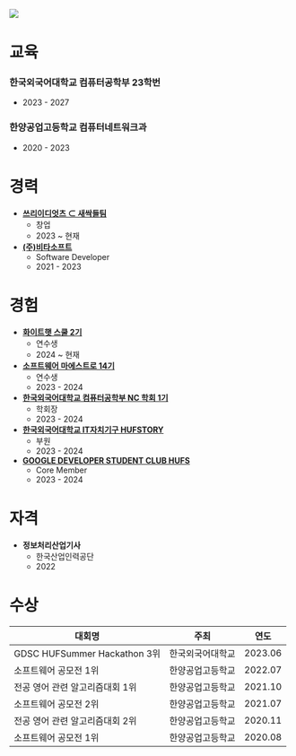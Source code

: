 ![](https://capsule-render.vercel.app/api?type=Waving&color=638fda&height=200&section=header&text=강대현%20&fontSize=70&&fontColor=ffffff)

# 교육
### **한국외국어대학교 컴퓨터공학부 23학번**
  - 2023 - 2027
### **한양공업고등학교 컴퓨터네트워크과**
  - 2020 - 2023
# 경력
* **[쓰리이디엇츠 ⊂ 새싹들팀](https://www.collecti.me/)**
  - 창업
  - 2023 ~ 현재
* **[(주)비타소프트](http://www.vitasoft.co.kr/)**
  - Software Developer
  - 2021 - 2023
# 경험
* **[화이트햇 스쿨 2기](https://www.collecti.me/)**
  + 연수생
  + 2024 ~ 현재
* **[소프트웨어 마에스트로 14기](https://www.swmaestro.org/)**
  + 연수생
  + 2023 - 2024
* **[한국외국어대학교 컴퓨터공학부 NC 학회 1기](https://hufsnc.com)**
  + 학회장
  + 2023 - 2024
* **[한국외국어대학교 IT자치기구 HUFSTORY](https://www.facebook.com/storyhufs/)**
  + 부원
  + 2023 - 2024
* **[GOOGLE DEVELOPER STUDENT CLUB HUFS](https://gdsc.community.dev/hankuk-university-of-foreign-studies/)**
  - Core Member
  - 2023 - 2024
# 자격
* **정보처리산업기사**
  * 한국산업인력공단
  * 2022
# 수상
| 대회명                |주최|연도|
|--------------------|---|---|
| GDSC HUFSummer Hackathon 3위 |한국외국어대학교|2023.06|
| 소프트웨어 공모전 1위        |한양공업고등학교|2022.07|
| 전공 영어 관련 알고리즘대회 1위  |한양공업고등학교|2021.10|
| 소프트웨어 공모전 2위       |한양공업고등학교|2021.07|
| 전공 영어 관련 알고리즘대회 2위  |한양공업고등학교|2020.11|
| 소프트웨어 공모전 1위        |한양공업고등학교|2020.08|
